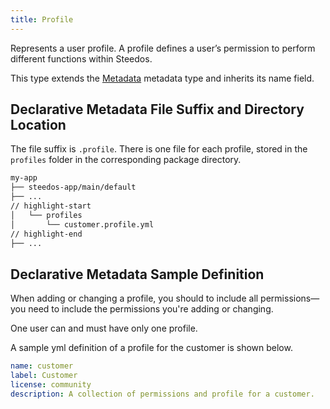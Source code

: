 ```yaml
---
title: Profile
---
```


Represents a user profile. A profile defines a user’s permission to perform different functions within Steedos.

This type extends the [Metadata](metadata) metadata type and inherits its name field.

## Declarative Metadata File Suffix and Directory Location

The file suffix is `.profile`. There is one file for each profile, stored in the `profiles` folder in the corresponding package directory.

```sh
my-app
├── steedos-app/main/default
├── ...
// highlight-start
│   └── profiles
│       └── customer.profile.yml
// highlight-end
├── ...
```

## Declarative Metadata Sample Definition

When adding or changing a profile, you should to include all permissions—you need to include the permissions you're adding or changing.

One user can and must have only one profile.

A sample yml definition of a profile for the customer is shown below.

```yml title="my-app/steedos-app/main/default/profiles/customer.profile.yml"
name: customer
label: Customer
license: community
description: A collection of permissions and profile for a customer.
```

